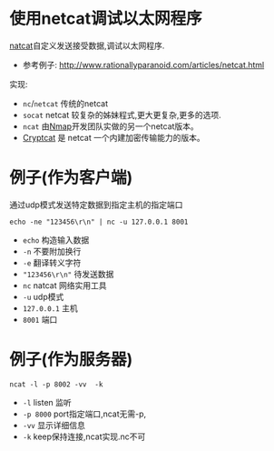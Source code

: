 # 使用netcat调试以太网程序

[natcat](http://zh.wikipedia.org/wiki/Netcat)自定义发送接受数据,调试以太网程序.

* 参考例子: http://www.rationallyparanoid.com/articles/netcat.html

实现:
* `nc`/`netcat` 传统的netcat
* `socat` netcat 较复杂的姊妹程式,更大更复杂,更多的选项.
* `ncat` 由[Nmap](http://zh.wikipedia.org/wiki/Nmap)开发团队实做的另一个netcat版本。
* [Cryptcat](http://sourceforge.net/projects/cryptcat/) 是 netcat 一个内建加密传输能力的版本。

# 例子(作为客户端)

通过udp模式发送特定数据到指定主机的指定端口

```
echo -ne "123456\r\n" | nc -u 127.0.0.1 8001
```

* `echo` 构造输入数据
 * `-n` 不要附加换行
 * `-e` 翻译转义字符
 * `"123456\r\n"` 待发送数据
* `nc` natcat 网络实用工具
 * `-u` udp模式
 * `127.0.0.1` 主机
 * `8001` 端口

# 例子(作为服务器)

```
ncat -l -p 8002 -vv  -k
```
* `-l` listen 监听
* `-p 8000` port指定端口,ncat无需-p,
* `-vv` 显示详细信息
* `-k` keep保持连接,ncat实现.nc不可